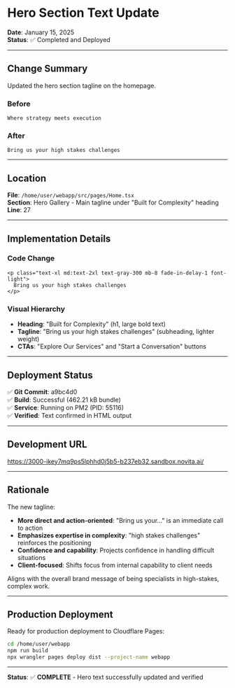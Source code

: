 # Hero Section Text Update

**Date**: January 15, 2025  
**Status**: ✅ Completed and Deployed

---

## Change Summary

Updated the hero section tagline on the homepage.

### Before
```
Where strategy meets execution
```

### After
```
Bring us your high stakes challenges
```

---

## Location

**File**: `/home/user/webapp/src/pages/Home.tsx`  
**Section**: Hero Gallery - Main tagline under "Built for Complexity" heading  
**Line**: 27

---

## Implementation Details

### Code Change
```tsx
<p class="text-xl md:text-2xl text-gray-300 mb-8 fade-in-delay-1 font-light">
  Bring us your high stakes challenges
</p>
```

### Visual Hierarchy
- **Heading**: "Built for Complexity" (h1, large bold text)
- **Tagline**: "Bring us your high stakes challenges" (subheading, lighter weight)
- **CTAs**: "Explore Our Services" and "Start a Conversation" buttons

---

## Deployment Status

✅ **Git Commit**: a9bc4d0  
✅ **Build**: Successful (462.21 kB bundle)  
✅ **Service**: Running on PM2 (PID: 55116)  
✅ **Verified**: Text confirmed in HTML output  

---

## Development URL

https://3000-ikey7mq9ps5lphhd0j5b5-b237eb32.sandbox.novita.ai/

---

## Rationale

The new tagline:
- **More direct and action-oriented**: "Bring us your..." is an immediate call to action
- **Emphasizes expertise in complexity**: "high stakes challenges" reinforces the positioning
- **Confidence and capability**: Projects confidence in handling difficult situations
- **Client-focused**: Shifts focus from internal capability to client needs

Aligns with the overall brand message of being specialists in high-stakes, complex work.

---

## Production Deployment

Ready for production deployment to Cloudflare Pages:

```bash
cd /home/user/webapp
npm run build
npx wrangler pages deploy dist --project-name webapp
```

---

**Status**: ✅ **COMPLETE** - Hero text successfully updated and verified
